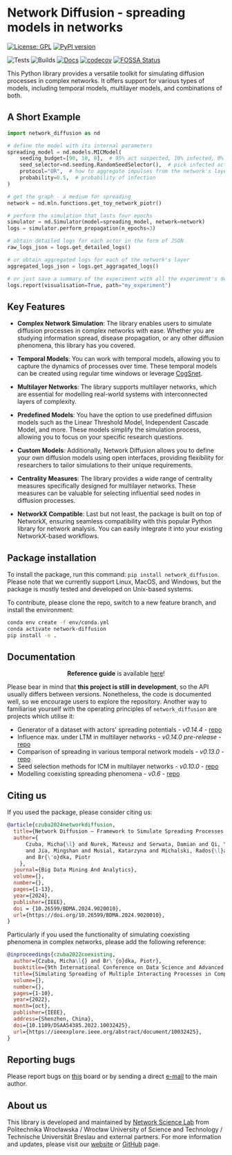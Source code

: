 # Network Diffusion - spreading models in networks

[![License: GPL](https://img.shields.io/github/license/anty-filidor/network_diffusion)](https://www.gnu.org/licenses/gpl-3.0.html)
[![PyPI version](https://badge.fury.io/py/network-diffusion.svg)](https://badge.fury.io/py/network-diffusion)

![Tests](https://github.com/anty-filidor/network_diffusion/actions/workflows/tests.yml/badge.svg)
![Builds](https://github.com/anty-filidor/network_diffusion/actions/workflows/package-build.yml/badge.svg)
[![Docs](https://readthedocs.org/projects/network-diffusion/badge/?version=latest)](https://network-diffusion.readthedocs.io/en/latest)
[![codecov](https://codecov.io/gh/anty-filidor/network_diffusion/branch/package-simplification/graph/badge.svg?token=LF52GAD73F)](https://codecov.io/gh/anty-filidor/network_diffusion)
[![FOSSA Status](https://app.fossa.com/api/projects/git%2Bgithub.com%2Fanty-filidor%2Fnetwork_diffusion.svg?type=shield)](https://app.fossa.com/projects/git%2Bgithub.com%2Fanty-filidor%2Fnetwork_diffusion?ref=badge_shield)

This Python library provides a versatile toolkit for simulating diffusion
processes in complex networks. It offers support for various types of models,
including temporal models, multilayer models, and combinations of both.

## A Short Example

```python
import network_diffusion as nd

# define the model with its internal parameters
spreading_model = nd.models.MICModel(
    seeding_budget=[90, 10, 0],  # 95% act suspected, 10% infected, 0% recovered
    seed_selector=nd.seeding.RandomSeedSelector(),  # pick infected act randomly
    protocol="OR",  # how to aggregate impulses from the network's layers
    probability=0.5,  # probability of infection
)

# get the graph - a medium for spreading
network = nd.mln.functions.get_toy_network_piotr()

# perform the simulation that lasts four epochs
simulator = nd.Simulator(model=spreading_model, network=network)
logs = simulator.perform_propagation(n_epochs=3)

# obtain detailed logs for each actor in the form of JSON
raw_logs_json = logs.get_detailed_logs()

# or obtain aggregated logs for each of the network's layer
aggregated_logs_json = logs.get_aggragated_logs()

# or just save a summary of the experiment with all the experiment's details
logs.report(visualisation=True, path="my_experiment")
```

## Key Features

- **Complex Network Simulation**: The library enables users to simulate
  diffusion processes in complex networks with ease. Whether you are studying
  information spread, disease propagation, or any other diffusion phenomena,
  this library has you covered.

- **Temporal Models**: You can work with temporal models, allowing you to
  capture the dynamics of processes over time. These temporal models can be
  created using regular time windows or leverage
  [CogSnet](https://www.researchgate.net/publication/348341904_Social_Networks_through_the_Prism_of_Cognition).

- **Multilayer Networks**: The library supports multilayer networks, which are
  essential for modelling real-world systems with interconnected layers of
  complexity.

- **Predefined Models**: You have the option to use predefined diffusion models
  such as the Linear Threshold Model, Independent Cascade Model, and more.
  These models simplify the simulation process, allowing you to focus on your
  specific research questions.

- **Custom Models**: Additionally, Network Diffusion allows you to define your
  own diffusion models using open interfaces, providing flexibility for
  researchers to tailor simulations to their unique requirements.

- **Centrality Measures**: The library provides a wide range of centrality
  measures specifically designed for multilayer networks. These measures can be
  valuable for selecting influential seed nodes in diffusion processes.

- **NetworkX Compatible**: Last but not least, the package is built on top of
  NetworkX, ensuring seamless compatibility with this popular Python library
  for network analysis. You can easily integrate it into your existing
  NetworkX-based workflows.

## Package installation

To install the package, run this command: `pip install network_diffusion`.
Please note that we currently support Linux, MacOS, and Windows, but the
package is mostly tested and developed on Unix-based systems.

To contribute, please clone the repo, switch to a new feature branch, and
install the environment:

```bash
conda env create -f env/conda.yml
conda activate network-diffusion
pip install -e .
```

## Documentation

<p align="center"> <b>Reference guide</b> is available <a href="https://network-diffusion.readthedocs.io/en/latest/">here</a>! </p>

Please bear in mind that **this project is still in development**, so the API
usually differs between versions. Nonetheless, the code is documented well, so
we encourage users to explore the repository. Another way to familiarise
yourself with the operating principles of `network_diffusion` are projects
which utilise it:

- Generator of a dataset with actors' spreading potentials - _v0.14.4_ -
  [repo](https://github.com/network-science-lab/infmax-simulator-icm-mln)
- Influence max. under LTM in multilayer networks - _v0.14.0 pre-release_ -
  [repo](https://github.com/anty-filidor/rank-refined-seeding-bc-infmax-mlnets-ltm)
- Comparison of spreading in various temporal network models - _v0.13.0_ -
  [repo](https://github.com/anty-filidor/bdma-experiments)
- Seed selection methods for ICM in multilayer networks - _v0.10.0_ -
  [repo](https://github.com/damian4060/Independent_Cascade_Model)
- Modelling coexisting spreading phenomena - _v0.6_ -
  [repo](https://github.com/anty-filidor/network_diffusion_examples)

## Citing us

If you used the package, please consider citing us:

```bibtex
@article{czuba2024networkdiffusion,
  title={Network Diffusion – Framework to Simulate Spreading Processes in Complex Networks},
  author={
      Czuba, Micha{\l} and Nurek, Mateusz and Serwata, Damian and Qi, Yu-Xuan
      and Jia, Mingshan and Musial, Katarzyna and Michalski, Rados{\l}aw
      and Br{\'o}dka, Piotr
    },
  journal={Big Data Mining And Analytics},
  volume={},
  number={},
  pages={1-13},
  year={2024},
  publisher={IEEE},
  doi = {10.26599/BDMA.2024.9020010},
  url={https://doi.org/10.26599/BDMA.2024.9020010},
}
```

Particularly if you used the functionality of simulating coexisting phenomena
in complex networks, please add the following reference:

```bibtex
@inproceedings{czuba2022coexisting,
  author={Czuba, Micha\l{} and Br\'{o}dka, Piotr},
  booktitle={9th International Conference on Data Science and Advanced Analytics (DSAA)},
  title={Simulating Spreading of Multiple Interacting Processes in Complex Networks},
  volume={},
  number={},
  pages={1-10},
  year={2022},
  month={oct},
  publisher={IEEE},
  address={Shenzhen, China},
  doi={10.1109/DSAA54385.2022.10032425},
  url={https://ieeexplore.ieee.org/abstract/document/10032425},
}
```

## Reporting bugs

Please report bugs on
[this](https://github.com/anty-filidor/network_diffusion/issues) board or by
sending a direct [e-mail](https://github.com/anty-filidor) to the main author.

## About us

This library is developed and maintained by
[Network Science Lab](https://networks.pwr.edu.pl/) from Politechnika
Wrocławska / Wrocław University of Science and Technology / Technische
Universität Breslau and external partners. For more information and updates,
please visit our [website](https://networks.pwr.edu.pl/) or
[GitHub](https://github.com/network-science-lab) page.
